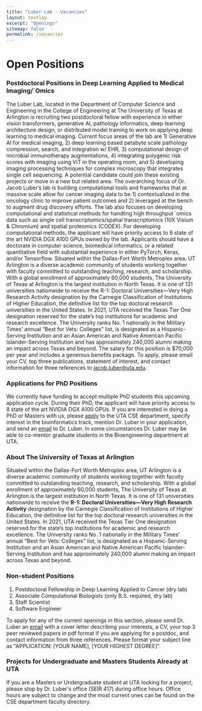 ```yaml
---
title: "Luber Lab - Vacancies"
layout: textlay
excerpt: "Openings"
sitemap: false
permalink: /vacancies
---
```


# Open Positions

### Postdoctoral Positions in Deep Learning Applied to Medical Imaging/`Omics
The Luber Lab, located in the Department of Computer Science and Engineering in the College of Engineering at The University of Texas at Arlington is recruiting two postdoctoral fellow with experience in either vision transformers, generative AI, pathology informatics, deep learning architecture design, or distributed model training to work on applying deep learning to medical imaging. Current focus areas of the lab are 1) Generative AI for medical imaging, 2) deep learning based petabyte scale pathology compression, search, and integration w/ EHR, 3) computational design of microbial immunotherapy augmentations, 4) integrating polygenic risk scores with imaging using ViT in the operating room, and 5) developing imaging processing techniques for complex microscopy that integrates single cell sequencing. A potential candidate could join these existing projects or move in a new but related area. 
The overarching focus of Dr. Jacob Luber’s lab is building computational tools and frameworks that at massive scale allow for cancer imaging data to be 1) contextualized in the oncology clinic to improve patient outcomes and 2) leveraged at the bench to augment drug discovery efforts. The lab also focuses on developing computational and statistical methods for handling high throughput `omics data such as single cell transcriptomics/spatial transcriptomics (10X Visium & Chromium) and spatial proteomics (CODEX). For developing computational methods, the applicant will have priority access to 8 state of the art NVIDIA DGX A100 GPUs owned by the lab. 
Applicants should have a doctorate in computer science, biomedical informatics, or a related quantitative field with substantial experience in either PyTorch, Keras, and/or Tensorflow. 
Situated within the Dallas-Fort Worth Metroplex area, UT Arlington is a diverse academic community of students working together with faculty committed to outstanding teaching, research, and scholarship. With a global enrollment of approximately 60,000 students, The University of Texas at Arlington is the largest institution in North Texas. It is one of 131 universities nationwide to receive the R-1: Doctoral Universities—Very High Research Activity designation by the Carnegie Classification of Institutions of Higher Education, the definitive list for the top doctoral research universities in the United States. In 2021, UTA received the Texas Tier One designation reserved for the state’s top institutions for academic and research excellence. The University ranks No. 1 nationally in the Military Times’ annual “Best for Vets: Colleges” list, is designated as a Hispanic-Serving Institution and an Asian American and Native American Pacific Islander-Serving Institution and has approximately 240,000 alumni making an impact across Texas and beyond.
The salary for this position is $70,000 per year and includes a generous benefits package. To apply, please email your CV, top three publications, statement of interest, and contact information for three references to jacob.luber@uta.edu.

### Applications for PhD Positions
We currently have funding to accept multiple PhD students this upcoming
application cycle.
During their PhD, the applicant will have priority access to 8 state of the art NVIDIA DGX A100 GPUs.
If you are interested in doing a PhD or Masters with us, please [apply](https://www.uta.edu/admissions/apply/graduate) to
the UTA CSE department, specify interest in the bioinformatics track, mention
Dr. Luber in your application, and send an [email](mailto:jacob.luber@uta.edu) to Dr. Luber. In some
circumstances Dr. Luber may be able to co-mentor graduate students in the
Bioengineering department at UTA.

### About The University of Texas at Arlington
Situated within the Dallas-Fort Worth Metroplex area, UT Arlington is a diverse academic community of students working together with faculty committed to outstanding teaching, research, and scholarship. With a global enrollment of approximately 60,000 students, The University of Texas at Arlington is the largest institution in North Texas. It is one of 131 universities nationwide to receive the **R-1: Doctoral Universities—Very High Research Activity** designation by the Carnegie Classification of Institutions of Higher Education, the definitive list for the top doctoral research universities in the United States. In 2021, UTA received the Texas Tier One designation reserved for the state’s top institutions for academic and research excellence. The University ranks No. 1 nationally in the Military Times’ annual “Best for Vets: Colleges” list, is designated as a Hispanic-Serving Institution and an Asian American and Native American Pacific Islander-Serving Institution and has approximately 240,000 alumni making an impact across Texas and beyond.

### Non-student Positions

1. Postdoctoral Fellowship in Deep Learning Applied to Cancer (dry lab)
2. Associate Computational Biologists (only B.S. required, dry lab)
3. Staff Scientist
4. Software Engineer

To apply for any of the current openings in this section, please send Dr. Luber an
[email](mailto:jacob.luber@uta.edu) with a cover letter describing your
interests, a CV, your top 3 peer reviewed papers in pdf format if you are
applying for a postdoc, and contact
information from three references. Please format your subject line as
"APPLICATION: [YOUR NAME], [YOUR HIGHEST DEGREE]".

### Projects for Undergraduate and Masters Students Already at UTA
If you are a Masters or Undergraduate student at UTA looking for a project, please stop by Dr. Luber's office (SEIR 417) during office hours. Office hours are subject to change and the most current ones can be found on the CSE department faculty directory.


